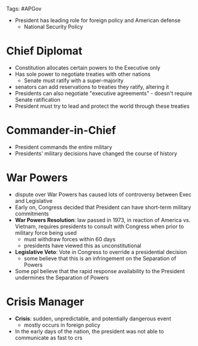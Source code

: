 Tags: #APGov 

- President has leading role for foreign policy and American defense
	- National Security Policy

# Chief Diplomat
- Constitution allocates certain powers to the Executive only 
- Has sole power to negotiate treaties with other nations
	- Senate must ratify with a super-majority
- senators can add reservations to treaties they ratify, altering it
- Presidents can also negotiate "executive agreements" - doesn't require Senate ratification
- President must try to lead and protect the world through these treaties

# Commander-in-Chief
- President commands the entire military
- Presidents' military decisions have changed the course of history

# War Powers
- dispute over War Powers has caused lots of controversy between Exec and Legislative
- Early on, Congress decided that President can have short-term military commitments
- **War Powers Resolution**: law passed in 1973, in reaction of America vs. Vietnam, requires presidents to consult with Congress when prior to military force being used
	-	must withdraw forces within 60 days
	-	presidents have viewed this as unconstitutional
- **Legislative Veto**: Vote in Congress to override a presidential decision
	- some believe that this is an infringement on the Separation of Powers
- Some ppl believe that the rapid response availability to the President undermines the Separation of Powers

# Crisis Manager
- **Crisis**: sudden, unpredictable, and potentially dangerous event
	- mostly occurs in foreign policy
- In the early days of the nation, the president was not able to communicate as fast to crs